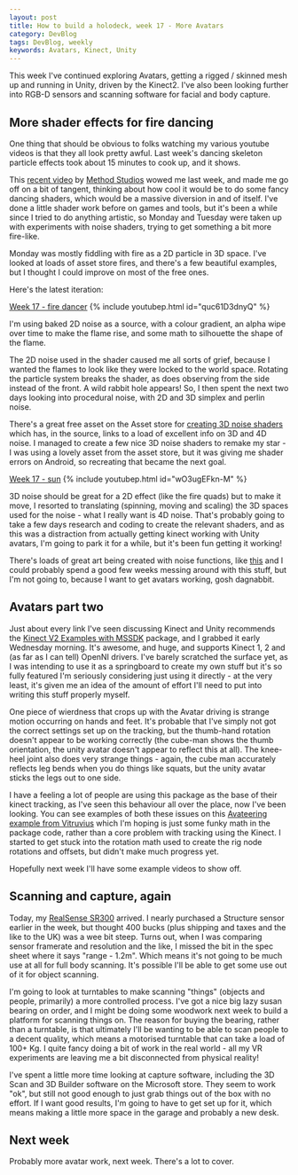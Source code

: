 ```yaml
---
layout: post
title: How to build a holodeck, week 17 - More Avatars
category: DevBlog
tags: DevBlog, weekly
keywords: Avatars, Kinect, Unity
---
```


This week I've continued exploring Avatars, getting a rigged / skinned mesh up and running
in Unity, driven by the Kinect2. I've also been looking further into RGB-D sensors and
scanning software for facial and body capture.

## More shader effects for fire dancing

One thing that should be obvious to folks watching my various youtube videos is that they
all look pretty awful. Last week's dancing skeleton particle effects took about 15 minutes
to cook up, and it shows.

This [recent video](http://player.vimeo.com/video/169599296) by
[Method Studios](http://www.methodstudios.com/) wowed me last week, and
made me go off on a bit of tangent, thinking about how cool it would be to do some fancy
dancing shaders, which would be a massive diversion in and of itself. I've done a little
shader work before on games and tools, but it's been a while since I tried to do anything
artistic, so Monday and Tuesday were taken up with experiments with noise shaders, trying
to get something a bit more fire-like.

Monday was mostly fiddling with fire as a 2D particle in 3D space. I've looked at loads of
asset store fires, and there's a few beautiful examples, but I thought I could improve on most
of the free ones. 


Here's the latest iteration:

[Week 17 - fire dancer](https://youtu.be/quc61D3dnyQ)
{% include youtubep.html id="quc61D3dnyQ" %}

I'm using baked 2D noise as a source, with a colour gradient, an alpha wipe over time to make the flame
rise, and some math to silhouette the shape of the flame.

The 2D noise used in the shader caused me all sorts of grief, because I wanted the flames
to look like they were locked to the world space. Rotating the particle system breaks
the shader, as does observing from the side instead of the front. A wild rabbit hole appears!
So, I then spent the next two days looking into procedural noise, with 2D and 3D simplex
and perlin noise.

There's a great free asset on the Asset store for
[creating 3D noise shaders](https://www.assetstore.unity3d.com/en/#!/content/3957) which has, in the
source, links to a load of excellent info on 3D and 4D noise. I managed to create a few nice
3D noise shaders to remake my star - I was using a lovely asset from the asset store, but it was
giving me shader errors on Android, so recreating that became the next goal.

[Week 17 - sun](https://youtu.be/wO3ugEFkn-M)
{% include youtubep.html id="wO3ugEFkn-M" %}

3D noise should be great for a 2D effect (like the fire quads) but to make it move, I resorted
to translating (spinning, moving and scaling) the 3D spaces used for the noise - what I really
want is 4D noise. That's probably going to take a few days research and coding to create the
relevant shaders, and as this was a distraction from actually getting kinect working with Unity
avatars, I'm going to park it for a while, but it's been fun getting it working!

There's loads of great art being created with noise functions, like
[this](https://www.reddit.com/r/proceduralgeneration/comments/2rves3/fun_with_4d_noise/)
and I could probably spend a good few weeks messing around with this stuff, but I'm not going to,
because I want to get avatars working, gosh dagnabbit.

## Avatars part two

Just about every link I've seen discussing Kinect and Unity recommends the
[Kinect V2 Examples with MSSDK](https://www.assetstore.unity3d.com/en/#!/content/18708) package,
and I grabbed it early Wednesday morning. It's awesome, and huge, and supports Kinect 1, 2 and
(as far as I can tell) OpenNI drivers. I've barely scratched the surface yet, as I was intending
to use it as a springboard to create my own stuff but it's so fully featured I'm seriously considering
just using it directly - at the very least, it's given me an idea of the amount of effort I'll
need to put into writing this stuff properly myself.

One piece of wierdness that crops up with the Avatar driving is strange motion occurring on
hands and feet. It's probable that I've simply not got the correct settings set up on the tracking,
but the thumb-hand rotation doesn't appear to be working correctly (the cube-man shows the
thumb orientation, the unity avatar doesn't appear to reflect this at all). The knee-heel joint
also does very strange things - again, the cube man accurately reflects leg bends when you do things
like squats, but the unity avatar sticks the legs out to one side.

I have a feeling a lot of people are using this package as the base of their kinect tracking, as I've 
seen this behaviour all over the place, now I've been looking. You can see examples of both
these issues on this [Avateering example from Vitruvius](https://www.youtube.com/watch?v=_UMDyHIYPLE)
which I'm hoping is just some funky math in the package code, rather than a core problem with
tracking using the Kinect. I started to get stuck into the rotation math used to create the rig
node rotations and offsets, but didn't make much progress yet.

Hopefully next week I'll have some example videos to show off.

## Scanning and capture, again

Today, my [RealSense SR300](http://click.intel.com/intelrrealsensetm-developer-kit-featuring-sr300.html) arrived.
I nearly purchased a Structure sensor earlier in the week, but thought 400 bucks (plus shipping and
taxes and the like to the UK) was a wee bit steep. Turns out, when I was comparing sensor framerate
and resolution and the like, I missed the bit in the spec sheet where it says "range - 1.2m". Which means
it's not going to be much use at all for full body scanning. It's possible I'll be able to get some
use out of it for object scanning.

I'm going to look at turntables to make scanning "things" (objects and people, primarily) a more controlled
process. I've got a nice big lazy susan bearing on order, and I might be doing some woodwork next
week to build a platform for scanning things on. The reason for buying the bearing, rather than a turntable,
is that ultimately I'll be wanting to be able to scan people to a decent quality, which means a motorised
turntable that can take a load of 100+ Kg. I quite fancy doing a bit of work in the real world - all my
VR experiments are leaving me a bit disconnected from physical reality!

I've spent a little more time looking at capture software, including the 3D Scan and 3D Builder software
on the Microsoft store. They seem to work "ok", but still not good enough to just grab things out of the
box with no effort. If I want good results, I'm going to have to get set up for it, which means making
a little more space in the garage and probably a new desk.

## Next week

Probably more avatar work, next week. There's a lot to cover.




